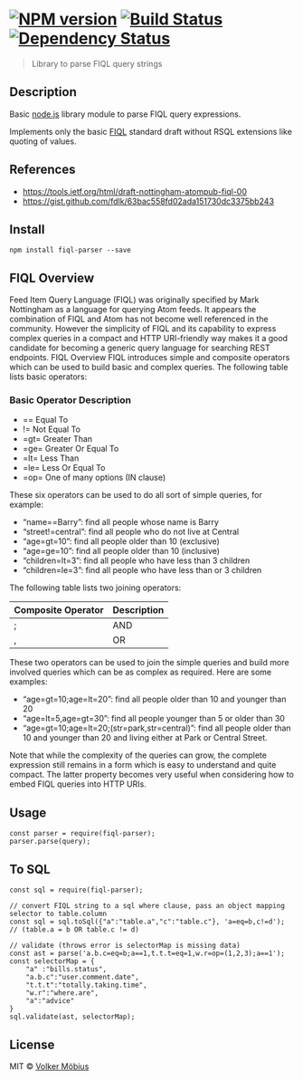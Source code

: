 #  [![NPM version][npm-image]][npm-url] [![Build Status][travis-image]][travis-url] [![Dependency Status][daviddm-url]][daviddm-image]

> Library to parse FIQL query strings

## Description

Basic [node.js] library module to parse FIQL query expressions.

Implements only the basic [FIQL] standard draft without RSQL extensions like quoting of values.

## References

* https://tools.ietf.org/html/draft-nottingham-atompub-fiql-00
* https://gist.github.com/fdlk/63bac558fd02ada151730dc3375bb243

## Install

	npm install fiql-parser --save
	
## FIQL Overview


Feed Item Query Language (FIQL) was originally specified by Mark Nottingham as a language for querying Atom feeds. It appears the combination of FIQL and Atom has not become well referenced in the community. However the simplicity of FIQL and its capability to express complex queries in a compact and HTTP URI-friendly way makes it a good candidate for becoming a generic query language for searching REST endpoints.
FIQL Overview
FIQL introduces simple and composite operators which can be used to build basic and complex queries. The following table lists basic operators:

### Basic Operator	Description
- ==	Equal To
- !=	Not Equal To
- =gt=	Greater Than
- =ge=	Greater Or Equal To
- =lt=	Less Than
- =le=	Less Or Equal To 
- =op=	One of many options (IN clause) 

These six operators can be used to do all sort of simple queries, for example:
- “name==Barry”: find all people whose name is Barry
- “street!=central”: find all people who do not live at Central
- “age=gt=10”: find all people older than 10 (exclusive)
- “age=ge=10”: find all people older than 10 (inclusive)
- “children=lt=3”: find all people who have less than 3 children
- “children=le=3”: find all people who have less than or 3 children

The following table lists two joining operators:

| Composite Operator  | Description|
| ------------- | ------------- |
| ;  | AND |
| ,  | OR |



These two operators can be used to join the simple queries and build more involved queries which can be as complex as required. Here are some examples:
- “age=gt=10;age=lt=20”: find all people older than 10 and younger than 20
- “age=lt=5,age=gt=30”: find all people younger than 5 or older than 30
- “age=gt=10;age=lt=20;(str=park,str=central)”: find all people older than 10 and younger than 20 and living either at Park or Central Street.

Note that while the complexity of the queries can grow, the complete expression still remains in a form which is easy to understand and quite compact. The latter property becomes very useful when considering how to embed FIQL queries into HTTP URIs. 
	
## Usage

	const parser = require(fiql-parser);
	parser.parse(query);
	
## To SQL
	const sql = require(fiql-parser);

    // convert FIQL string to a sql where clause, pass an object mapping selector to table.column
    const sql = sql.toSql({"a":"table.a","c":"table.c"}, 'a=eq=b,c!=d');
    // (table.a = b OR table.c != d)

    // validate (throws error is selectorMap is missing data)
    const ast = parse('a.b.c=eq=b;a==1,t.t.t=eq=1,w.r=op=(1,2,3);a==1');
    const selectorMap = {
        "a" :"bills.status",
        "a.b.c":"user.comment.date",
        "t.t.t":"totally.taking.time",
        "w.r":"where.are",
        "a":"advice"
    }
    sql.validate(ast, selectorMap);
    	

## License

MIT © [Volker Möbius]()

[npm-url]: https://npmjs.org/package/fiql-parser
[npm-image]: https://badge.fury.io/js/fiql-parser.svg
[travis-url]: https://travis-ci.org/vmoebius/node-fiql-parser
[travis-image]: https://travis-ci.org/vmoebius/node-fiql-parser.svg?branch=master
[daviddm-url]: https://david-dm.org/vmoebius/node-fiql-parser.svg?theme=shields.io
[daviddm-image]: https://david-dm.org/vmoebius/node-fiql-parser
[node.js]: https://nodejs.org
[FIQL]: https://tools.ietf.org/html/draft-nottingham-atompub-fiql-00

